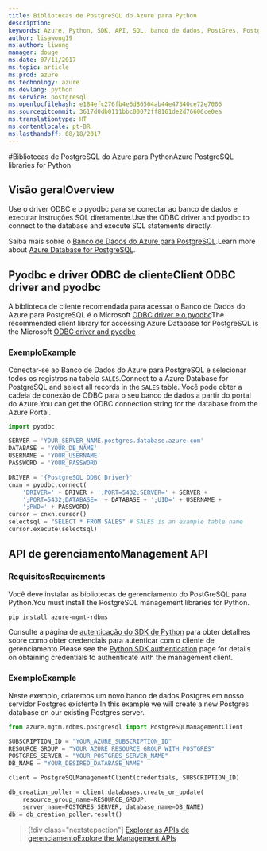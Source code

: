 ```yaml
---
title: Bibliotecas de PostgreSQL do Azure para Python
description: 
keywords: Azure, Python, SDK, API, SQL, banco de dados, PostGres, PostgreSQL
author: lisawong19
ms.author: liwong
manager: douge
ms.date: 07/11/2017
ms.topic: article
ms.prod: azure
ms.technology: azure
ms.devlang: python
ms.service: postgresql
ms.openlocfilehash: e184efc276fb4e6d86504ab44e47340ce72e7006
ms.sourcegitcommit: 3617d0db0111bbc00072ff8161de2d76606ce0ea
ms.translationtype: HT
ms.contentlocale: pt-BR
ms.lasthandoff: 08/18/2017
---
```

#<a name="azure-postgresql-libraries-for-python"></a><span data-ttu-id="ce13d-103">Bibliotecas de PostgreSQL do Azure para Python</span><span class="sxs-lookup"><span data-stu-id="ce13d-103">Azure PostgreSQL libraries for Python</span></span>

## <a name="overview"></a><span data-ttu-id="ce13d-104">Visão geral</span><span class="sxs-lookup"><span data-stu-id="ce13d-104">Overview</span></span>
<span data-ttu-id="ce13d-105">Use o driver ODBC e o pyodbc para se conectar ao banco de dados e executar instruções SQL diretamente.</span><span class="sxs-lookup"><span data-stu-id="ce13d-105">Use the ODBC driver and pyodbc to connect to the database and execute SQL statements directly.</span></span>

<span data-ttu-id="ce13d-106">Saiba mais sobre o [Banco de Dados do Azure para PostgreSQL](https://docs.microsoft.com/azure/postgresql/).</span><span class="sxs-lookup"><span data-stu-id="ce13d-106">Learn more about [Azure Database for PostgreSQL](https://docs.microsoft.com/azure/postgresql/).</span></span>

## <a name="client-odbc-driver-and-pyodbc"></a><span data-ttu-id="ce13d-107">Pyodbc e driver ODBC de cliente</span><span class="sxs-lookup"><span data-stu-id="ce13d-107">Client ODBC driver and pyodbc</span></span>
<span data-ttu-id="ce13d-108">A biblioteca de cliente recomendada para acessar o Banco de Dados do Azure para PostgreSQL é o Microsoft [ODBC driver e o pyodbc](https://docs.microsoft.com/azure/sql-database/sql-database-connect-query-python#install-the-python-and-database-communication-libraries)</span><span class="sxs-lookup"><span data-stu-id="ce13d-108">The recommended client library for accessing Azure Database for PostgreSQL is the Microsoft [ODBC driver and pyodbc](https://docs.microsoft.com/azure/sql-database/sql-database-connect-query-python#install-the-python-and-database-communication-libraries)</span></span>

### <a name="example"></a><span data-ttu-id="ce13d-109">Exemplo</span><span class="sxs-lookup"><span data-stu-id="ce13d-109">Example</span></span> 

<span data-ttu-id="ce13d-110">Conectar-se ao Banco de Dados do Azure para PostgreSQL e selecionar todos os registros na tabela `SALES`.</span><span class="sxs-lookup"><span data-stu-id="ce13d-110">Connect to a Azure Database for PostgreSQL and select all records in the `SALES` table.</span></span> <span data-ttu-id="ce13d-111">Você pode obter a cadeia de conexão de ODBC para o seu banco de dados a partir do portal do Azure.</span><span class="sxs-lookup"><span data-stu-id="ce13d-111">You can get the ODBC connection string for the database from the Azure Portal.</span></span>

```python
import pyodbc

SERVER = 'YOUR_SERVER_NAME.postgres.database.azure.com'
DATABASE = 'YOUR_DB_NAME'
USERNAME = 'YOUR_USERNAME'
PASSWORD = 'YOUR_PASSWORD'

DRIVER = '{PostgreSQL ODBC Driver}'
cnxn = pyodbc.connect(
    'DRIVER=' + DRIVER + ';PORT=5432;SERVER=' + SERVER +
    ';PORT=5432;DATABASE=' + DATABASE + ';UID=' + USERNAME +
    ';PWD=' + PASSWORD)
cursor = cnxn.cursor()
selectsql = "SELECT * FROM SALES" # SALES is an example table name
cursor.execute(selectsql)
```

## <a name="management-api"></a><span data-ttu-id="ce13d-112">API de gerenciamento</span><span class="sxs-lookup"><span data-stu-id="ce13d-112">Management API</span></span>
### <a name="requirements"></a><span data-ttu-id="ce13d-113">Requisitos</span><span class="sxs-lookup"><span data-stu-id="ce13d-113">Requirements</span></span>
<span data-ttu-id="ce13d-114">Você deve instalar as bibliotecas de gerenciamento do PostGreSQL para Python.</span><span class="sxs-lookup"><span data-stu-id="ce13d-114">You must install the PostgreSQL management libraries for Python.</span></span>
```bash
pip install azure-mgmt-rdbms
```

<span data-ttu-id="ce13d-115">Consulte a página de [autenticação do SDK de Python](https://docs.microsoft.com/python/azure/python-sdk-azure-authenticate) para obter detalhes sobre como obter credenciais para autenticar com o cliente de gerenciamento.</span><span class="sxs-lookup"><span data-stu-id="ce13d-115">Please see the [Python SDK authentication](https://docs.microsoft.com/python/azure/python-sdk-azure-authenticate) page for details on obtaining credentials to authenticate with the management client.</span></span>

### <a name="example"></a><span data-ttu-id="ce13d-116">Exemplo</span><span class="sxs-lookup"><span data-stu-id="ce13d-116">Example</span></span>
<span data-ttu-id="ce13d-117">Neste exemplo, criaremos um novo banco de dados Postgres em nosso servidor Postgres existente.</span><span class="sxs-lookup"><span data-stu-id="ce13d-117">In this example we will create a new Postgres database on our existing Postgres server.</span></span>
```python
from azure.mgtm.rdbms.postgresql import PostgreSQLManagementClient

SUBSCRIPTION_ID = "YOUR_AZURE_SUBSCRIPTION_ID"
RESOURCE_GROUP = "YOUR_AZURE_RESOURCE_GROUP_WITH_POSTGRES"
POSTGRES_SERVER = "YOUR_POSTGRES_SERVER_NAME"
DB_NAME = "YOUR_DESIRED_DATABASE_NAME"

client = PostgreSQLManagementClient(credentials, SUBSCRIPTION_ID)

db_creation_poller = client.databases.create_or_update(
    resource_group_name=RESOURCE_GROUP,
    server_name=POSTGRES_SERVER, database_name=DB_NAME)
db = db_creation_poller.result()
```

> [!div class="nextstepaction"]
> [<span data-ttu-id="ce13d-118">Explorar as APIs de gerenciamento</span><span class="sxs-lookup"><span data-stu-id="ce13d-118">Explore the Management APIs</span></span>](/python/api/overview/azure/postgresql/managementlibrary)

